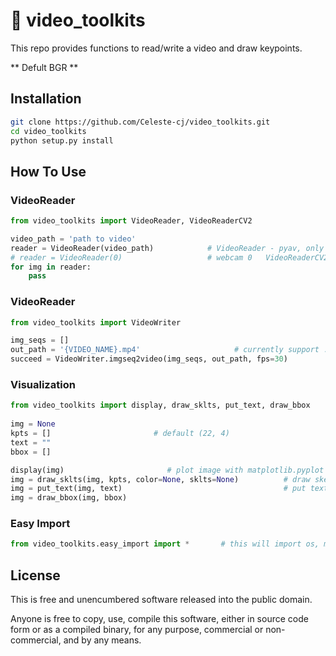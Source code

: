 :movie_camera: video_toolkits
=======================

This repo provides functions to read/write a video and draw keypoints.

** Defult BGR **

Installation
-----

```bash
git clone https://github.com/Celeste-cj/video_toolkits.git
cd video_toolkits
python setup.py install
```

How To Use
-----

### VideoReader  

```python
from video_toolkits import VideoReader, VideoReaderCV2

video_path = 'path to video'
reader = VideoReader(video_path)            # VideoReader - pyav, only support video file/stream
# reader = VideoReader(0)                   # webcam 0   VideoReaderCV2 support
for img in reader:
    pass
```


### VideoReader  

```python
from video_toolkits import VideoWriter

img_seqs = []
out_path = '{VIDEO_NAME}.mp4'                     # currently support .mp4/.avi
succeed = VideoWriter.imgseq2video(img_seqs, out_path, fps=30)
```

### Visualization

```python
from video_toolkits import display, draw_sklts, put_text, draw_bbox
                                                                   
img = None
kpts = []                       # default (22, 4)
text = ""
bbox = []

display(img)                       # plot image with matplotlib.pyplot
img = draw_sklts(img, kpts, color=None, sklts=None)          # draw skeletons
img = put_text(img, text)                                    # put text
img = draw_bbox(img, bbox)
```

### Easy Import  

```python
from video_toolkits.easy_import import *       # this will import os, math, cv2, plt, numpy
```


License
-------

This is free and unencumbered software released into the public domain.

Anyone is free to copy, use, compile this software, either in source code form or as a compiled binary, for any purpose, commercial or non-commercial, and by any means.
